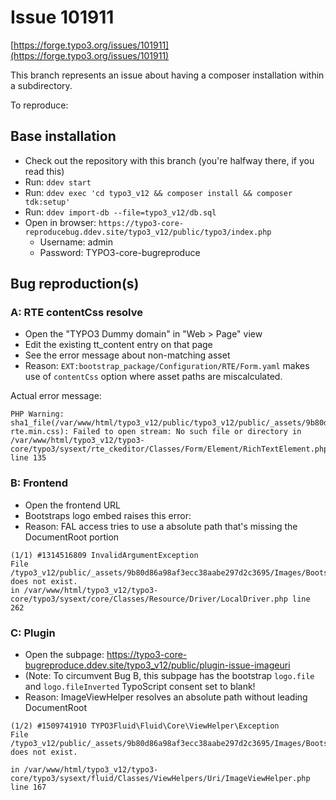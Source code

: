 # Issue 101911

[https://forge.typo3.org/issues/101911](https://forge.typo3.org/issues/101911)

This branch represents an issue about having a composer installation within
a subdirectory.

To reproduce:

## Base installation

* Check out the repository with this branch (you're halfway there, if you read this)
* Run: `ddev start`
* Run: `ddev exec 'cd typo3_v12 && composer install && composer tdk:setup'`
* Run: `ddev import-db --file=typo3_v12/db.sql`
* Open in browser: `https://typo3-core-reproducebug.ddev.site/typo3_v12/public/typo3/index.php`
    * Username: admin
    * Password: TYPO3-core-bugreproduce

## Bug reproduction(s)

### A: RTE contentCss resolve

* Open the "TYPO3 Dummy domain" in "Web > Page" view
* Edit the existing tt_content entry on that page
* See the error message about non-matching asset
* Reason: `EXT:bootstrap_package/Configuration/RTE/Form.yaml` makes use of `contentCss` option where asset paths are miscalculated.

Actual error message:

```
PHP Warning: sha1_file(/var/www/html/typo3_v12/public/typo3_v12/public/_assets/9b80d86a98af3ecc38aabe297d2c3695/Css/bootstrap5-rte.min.css): Failed to open stream: No such file or directory in /var/www/html/typo3_v12/typo3-core/typo3/sysext/rte_ckeditor/Classes/Form/Element/RichTextElement.php line 135
```

### B: Frontend

* Open the frontend URL
* Bootstraps logo embed raises this error:
* Reason: FAL access tries to use a absolute path that's missing the DocumentRoot portion

```
(1/1) #1314516809 InvalidArgumentException
File /typo3_v12/public/_assets/9b80d86a98af3ecc38aabe297d2c3695/Images/BootstrapPackage.svg does not exist.
in /var/www/html/typo3_v12/typo3-core/typo3/sysext/core/Classes/Resource/Driver/LocalDriver.php line 262
```

### C: Plugin

* Open the subpage: https://typo3-core-bugreproduce.ddev.site/typo3_v12/public/plugin-issue-imageuri
* (Note: To circumvent Bug B, this subpage has the bootstrap `logo.file` and `logo.fileInverted` TypoScript consent set to blank!
* Reason: ImageViewHelper resolves an absolute path without leading DocumentRoot

```
(1/2) #1509741910 TYPO3Fluid\Fluid\Core\ViewHelper\Exception
File /typo3_v12/public/_assets/9b80d86a98af3ecc38aabe297d2c3695/Images/BootstrapPackage.svg does not exist.

in /var/www/html/typo3_v12/typo3-core/typo3/sysext/fluid/Classes/ViewHelpers/Uri/ImageViewHelper.php line 167
```

